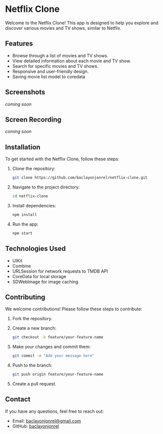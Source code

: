 # Netflix Clone

Welcome to the Netflix Clone! This app is designed to help you explore and discover various movies and TV shows, similar to Netflix.

## Features

- Browse through a list of movies and TV shows.
- View detailed information about each movie and TV show.
- Search for specific movies and TV shows.
- Responsive and user-friendly design.
- Saving movie list model to coredata

## Screenshots

*coming soon*

## Screen Recording

*coming soon*

## Installation

To get started with the Netflix Clone, follow these steps:

1. Clone the repository:
    ```bash
    git clone https://github.com/baclayonjonrel/netflix-clone.git
    ```

2. Navigate to the project directory:
    ```bash
    cd netflix-clone
    ```

3. Install dependencies:
    ```bash
    npm install
    ```

4. Run the app:
    ```bash
    npm start
    ```

## Technologies Used

- UIKit
- Combine
- URLSession for network requests to TMDB API
- CoreData for local storage
- SDWebImage for image caching

## Contributing

We welcome contributions! Please follow these steps to contribute:

1. Fork the repository.
2. Create a new branch:
    ```bash
    git checkout -b feature/your-feature-name
    ```

3. Make your changes and commit them:
    ```bash
    git commit -m "Add your message here"
    ```

4. Push to the branch:
    ```bash
    git push origin feature/your-feature-name
    ```

5. Create a pull request.

## Contact

If you have any questions, feel free to reach out:

- Email: [baclayonjonrel@gmail.com](mailto:baclayonjonrel@gmail.com)
- GitHub: [baclayonjonrel](https://github.com/baclayonjonrel)
